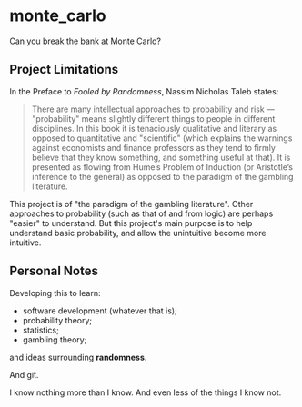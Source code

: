 # monte_carlo
Can you break the bank at Monte Carlo?

## Project Limitations
In the Preface to *Fooled by Randomness*, Nassim Nicholas Taleb states:

> There are many intellectual approaches to probability and risk — "probability" means slightly different things to people in different disciplines. In this book it is tenaciously qualitative and literary as opposed to quantitative and "scientific" (which explains the warnings against economists and finance professors as they tend to firmly believe that they know something, and something useful at that). It is presented as flowing from Hume’s Problem of Induction (or Aristotle’s inference to the general) as opposed to the paradigm of the gambling literature.

This project is of "the paradigm of the gambling literature". Other approaches to probability (such as that of and from logic) are perhaps "easier" to understand. But this project's main purpose is to help understand basic probability, and allow the unintuitive become more intuitive.

## Personal Notes
Developing this to learn:
* software development (whatever that is);
* probability theory;
* statistics;
* gambling theory;

and ideas surrounding **randomness**.

And git.

I know nothing more than I know. And even less of the things I know not.
